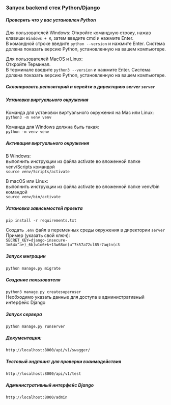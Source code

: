 ### Запуск backend стек Python/Django
##### Проверить что у вас установлен Python
Для пользователей Windows:
Откройте командную строку, нажав клавиши `Windows + R`, затем введите cmd и нажмите Enter.  
В командной строке введите `python --version` и нажмите Enter. Система должна показать версию Python, установленную на вашем компьютере.

Для пользователей MacOS и Linux:  
Откройте Терминал.  
В терминале введите `python3 --version` и нажмите Enter. Система должна показать версию Python, установленную на вашем компьютере.  

##### Склонировать репозиторий и перейти в директорию server `server`

##### Установка виртуального окружения
Команда для установки виртуального окружения на Mac или Linux:  
`python3 -m venv venv`  

Команда для Windows должна быть такая:  
`python -m venv venv`

##### Активация виртуального окружения
В Windows:  
выполнить инструкции из файла activate во вложенной папке venv/Scripts командой  
`source venv/Scripts/activate`  

В macOS или Linux:  
выполнить инструкции из файла activate во вложенной папке venv/bin командой  
`source venv/bin/activate`  

##### Установка зависимостей проекта 
`pip install -r requirements.txt`  

Cоздать `.env` файл в переменных среды окружения в директории `server`  
Пример (указать свой ключ):  
`SECRET_KEY=django-insecure-1m54x^a+)_6b)w1o6+k+13w68xn(u^7k57a72ul85r7aqtn(c3`  

##### Запуск миграции
`python manage.py migrate`  

##### Создание пользователя
`python3 manage.py createsuperuser`  
Необходимо указать данные для доступа в административный интерфейс Django  

##### Запуск сервера
`python manage.py runserver`  

##### Документация:
`http://localhost:8000/api/v1/swagger/`  

##### Тестовый эндпоинт для проверки взаимодействия
`http://localhost:8000/api/v1/test`  

##### Административный интерфейс Django
`http://localhost:8000/admin`  

